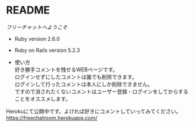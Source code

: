# README

*フリーチャットへようこそ*


* Ruby version 2.6.0

* Ruby on Rails version 5.2.3

* 使い方  
好き勝手コメントを残せるWEBページです。  
ログインせずにしたコメントは誰でも削除できます。  
ログインして行ったコメントは本人にしか削除できません。  
ですので消されたくないコメントはユーザー登録・ログインをしてからすることをオススメします。

Herokuにて公開中です。よければ好きにコメントしていってみてください。  
https://freechatroom.herokuapp.com/

